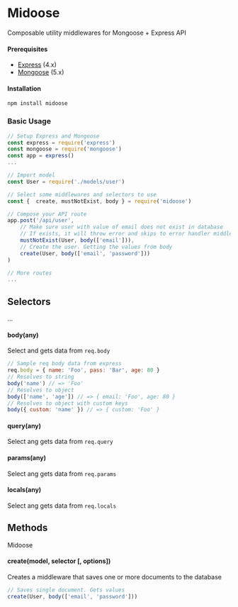 # Midoose
Composable utility middlewares for Mongoose + Express API  

#### Prerequisites

- [Express](http://expressjs.com/) (4.x)
- [Mongoose](https://mongoosejs.com/) (5.x)

#### Installation

`npm install midoose`

### Basic Usage

```javascript
// Setup Express and Mongoose
const express = require('express')
const mongoose = require('mongoose')
const app = express()
...

// Import model
const User = require('./models/user')

// Select some middlewares and selectors to use
const {  create, mustNotExist, body } = require('midoose')

// Compose your API route
app.post('/api/user',
	// Make sure user with value of email does not exist in database
    // If exists, it will throw error and skips to error handler middleware
	mustNotExist(User, body(['email'])), 
    // Create the user. Getting the values from body
    create(User, body(['email', 'password'])) 
)

// More routes
...
```

## Selectors

...

#### body(any)

Select and gets data from `req.body`

```javascript
// Sample req body data from express
req.body = { name: 'Foo', pass: 'Bar', age: 80 }
// Resolves to string
body('name') // => 'Foo'
// Resolves to object
body(['name', 'age']) // => { email: 'Foo', age: 80 }
// Resolves to object with custom keys
body({ custom: 'name' }) // => { custom: 'Foo' }
```

#### query(any)
Select ang gets data from `req.query`

#### params(any)
Select ang gets data from `req.params`

#### locals(any)
Select ang gets data from `req.locals`



## Methods

Midoose

#### create(model, selector [, options])

Creates a middleware that saves one or more documents to the database

```javascript
// Saves single document. Gets values
create(User, body(['email', 'password']))


```